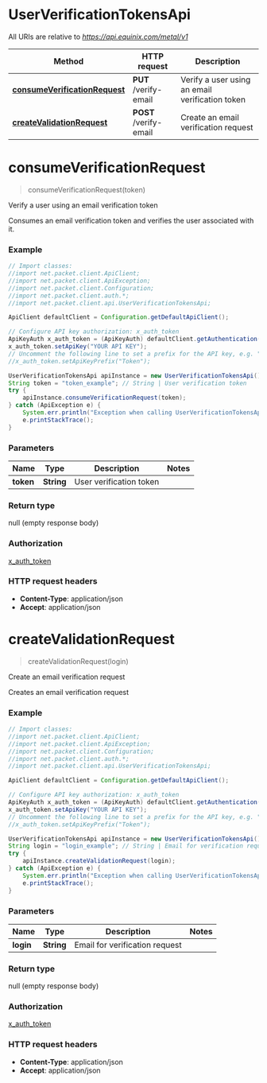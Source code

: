 # UserVerificationTokensApi

All URIs are relative to *https://api.equinix.com/metal/v1*

Method | HTTP request | Description
------------- | ------------- | -------------
[**consumeVerificationRequest**](UserVerificationTokensApi.md#consumeVerificationRequest) | **PUT** /verify-email | Verify a user using an email verification token
[**createValidationRequest**](UserVerificationTokensApi.md#createValidationRequest) | **POST** /verify-email | Create an email verification request


<a name="consumeVerificationRequest"></a>
# **consumeVerificationRequest**
> consumeVerificationRequest(token)

Verify a user using an email verification token

Consumes an email verification token and verifies the user associated with it.

### Example
```java
// Import classes:
//import net.packet.client.ApiClient;
//import net.packet.client.ApiException;
//import net.packet.client.Configuration;
//import net.packet.client.auth.*;
//import net.packet.client.api.UserVerificationTokensApi;

ApiClient defaultClient = Configuration.getDefaultApiClient();

// Configure API key authorization: x_auth_token
ApiKeyAuth x_auth_token = (ApiKeyAuth) defaultClient.getAuthentication("x_auth_token");
x_auth_token.setApiKey("YOUR API KEY");
// Uncomment the following line to set a prefix for the API key, e.g. "Token" (defaults to null)
//x_auth_token.setApiKeyPrefix("Token");

UserVerificationTokensApi apiInstance = new UserVerificationTokensApi();
String token = "token_example"; // String | User verification token
try {
    apiInstance.consumeVerificationRequest(token);
} catch (ApiException e) {
    System.err.println("Exception when calling UserVerificationTokensApi#consumeVerificationRequest");
    e.printStackTrace();
}
```

### Parameters

Name | Type | Description  | Notes
------------- | ------------- | ------------- | -------------
 **token** | **String**| User verification token |

### Return type

null (empty response body)

### Authorization

[x_auth_token](../README.md#x_auth_token)

### HTTP request headers

 - **Content-Type**: application/json
 - **Accept**: application/json

<a name="createValidationRequest"></a>
# **createValidationRequest**
> createValidationRequest(login)

Create an email verification request

Creates an email verification request

### Example
```java
// Import classes:
//import net.packet.client.ApiClient;
//import net.packet.client.ApiException;
//import net.packet.client.Configuration;
//import net.packet.client.auth.*;
//import net.packet.client.api.UserVerificationTokensApi;

ApiClient defaultClient = Configuration.getDefaultApiClient();

// Configure API key authorization: x_auth_token
ApiKeyAuth x_auth_token = (ApiKeyAuth) defaultClient.getAuthentication("x_auth_token");
x_auth_token.setApiKey("YOUR API KEY");
// Uncomment the following line to set a prefix for the API key, e.g. "Token" (defaults to null)
//x_auth_token.setApiKeyPrefix("Token");

UserVerificationTokensApi apiInstance = new UserVerificationTokensApi();
String login = "login_example"; // String | Email for verification request
try {
    apiInstance.createValidationRequest(login);
} catch (ApiException e) {
    System.err.println("Exception when calling UserVerificationTokensApi#createValidationRequest");
    e.printStackTrace();
}
```

### Parameters

Name | Type | Description  | Notes
------------- | ------------- | ------------- | -------------
 **login** | **String**| Email for verification request |

### Return type

null (empty response body)

### Authorization

[x_auth_token](../README.md#x_auth_token)

### HTTP request headers

 - **Content-Type**: application/json
 - **Accept**: application/json

